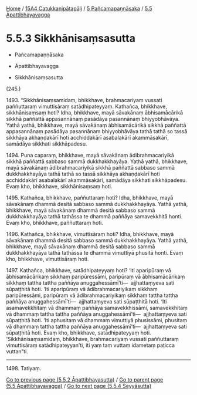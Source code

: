 
[Home](/) / [15A4 Catukkanipātapāḷi](../...md) / [5 Pañcamapaṇṇāsaka](...md) / [5.5 Āpattibhayavagga](../15A4/5/5.5.md)

# 5.5.3 Sikkhānisaṃsasutta

* Pañcamapaṇṇāsaka

* Āpattibhayavagga

* Sikkhānisaṃsasutta

(245.)

1493\. “Sikkhānisaṃsamidaṃ, bhikkhave, brahmacariyaṃ vussati paññuttaraṃ vimuttisāraṃ satādhipateyyaṃ. Kathañca, bhikkhave, sikkhānisaṃsaṃ hoti? Idha, bhikkhave, mayā sāvakānaṃ ābhisamācārikā sikkhā paññattā appasannānaṃ pasādāya pasannānaṃ bhiyyobhāvāya. Yathā yathā, bhikkhave, mayā sāvakānaṃ ābhisamācārikā sikkhā paññattā appasannānaṃ pasādāya pasannānaṃ bhiyyobhāvāya tathā tathā so tassā sikkhāya akhaṇḍakārī hoti acchiddakārī asabalakārī akammāsakārī, samādāya sikkhati sikkhāpadesu.

1494\. Puna caparaṃ, bhikkhave, mayā sāvakānaṃ ādibrahmacariyikā sikkhā paññattā sabbaso sammā dukkhakkhayāya. Yathā yathā, bhikkhave, mayā sāvakānaṃ ādibrahmacariyikā sikkhā paññattā sabbaso sammā dukkhakkhayāya tathā tathā so tassā sikkhāya akhaṇḍakārī hoti acchiddakārī asabalakārī akammāsakārī, samādāya sikkhati sikkhāpadesu. Evaṃ kho, bhikkhave, sikkhānisaṃsaṃ hoti.

1495\. Kathañca, bhikkhave, paññuttaraṃ hoti? Idha, bhikkhave, mayā sāvakānaṃ dhammā desitā sabbaso sammā dukkhakkhayāya. Yathā yathā, bhikkhave, mayā sāvakānaṃ dhammā desitā sabbaso sammā dukkhakkhayāya tathā tathāssa te dhammā paññāya samavekkhitā honti. Evaṃ kho, bhikkhave, paññuttaraṃ hoti.

1496\. Kathañca, bhikkhave, vimuttisāraṃ hoti? Idha, bhikkhave, mayā sāvakānaṃ dhammā desitā sabbaso sammā dukkhakkhayāya. Yathā yathā, bhikkhave, mayā sāvakānaṃ dhammā desitā sabbaso sammā dukkhakkhayāya tathā tathāssa te dhammā vimuttiyā phusitā honti. Evaṃ kho, bhikkhave, vimuttisāraṃ hoti.

1497\. Kathañca, bhikkhave, satādhipateyyaṃ hoti? ‘Iti aparipūraṃ vā ābhisamācārikaṃ sikkhaṃ paripūressāmi, paripūraṃ vā ābhisamācārikaṃ sikkhaṃ tattha tattha paññāya anuggahessāmī’ti—  ajjhattaṃyeva sati sūpaṭṭhitā hoti. ‘Iti aparipūraṃ vā ādibrahmacariyikaṃ sikkhaṃ paripūressāmi, paripūraṃ vā ādibrahmacariyikaṃ sikkhaṃ tattha tattha paññāya anuggahessāmī’ti—  ajjhattaṃyeva sati sūpaṭṭhitā hoti. ‘Iti asamavekkhitaṃ vā dhammaṃ paññāya samavekkhissāmi, samavekkhitaṃ vā dhammaṃ tattha tattha paññāya anuggahessāmī’ti—  ajjhattaṃyeva sati sūpaṭṭhitā hoti. ‘Iti aphusitaṃ vā dhammaṃ vimuttiyā phusissāmi, phusitaṃ vā dhammaṃ tattha tattha paññāya anuggahessāmī’ti—  ajjhattaṃyeva sati sūpaṭṭhitā hoti. Evaṃ kho, bhikkhave, satādhipateyyaṃ hoti. ‘Sikkhānisaṃsamidaṃ, bhikkhave, brahmacariyaṃ vussati paññuttaraṃ vimuttisāraṃ satādhipateyyan’ti, iti yaṃ taṃ vuttaṃ idametaṃ paṭicca vuttan”ti.

---

1498\. Tatiyaṃ.



[Go to previous page (5.5.2 Āpattibhayasutta)](5.5.2.md) / [Go to parent page (5.5 Āpattibhayavagga)](../15A4/5/5.5.md) / [Go to next page (5.5.4 Seyyāsutta)](5.5.4.md)


